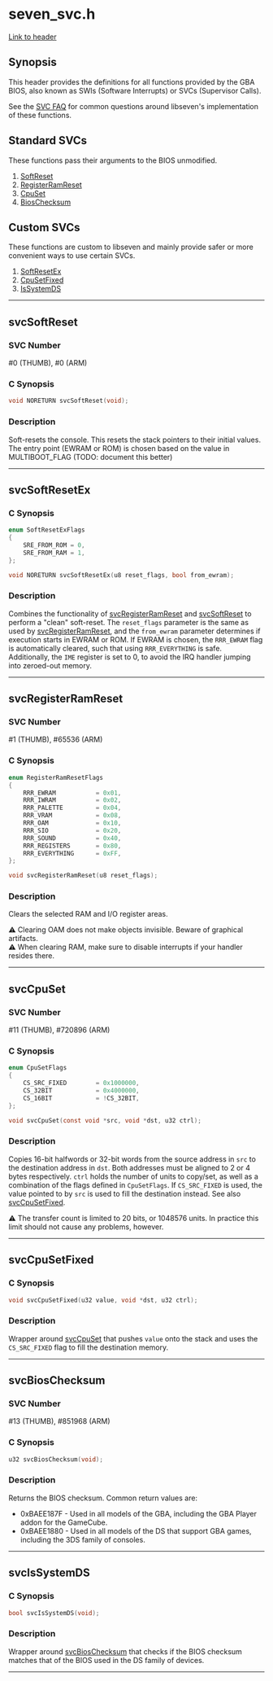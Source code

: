 # seven\_svc.h

[Link to header](../inc/seven_svc.h)


## Synopsis

This header provides the definitions for all functions provided by the GBA
BIOS, also known as SWIs (Software Interrupts) or SVCs (Supervisor Calls).

See the [SVC FAQ](./svc_faq.md) for common questions around libseven's
implementation of these functions.


## Standard SVCs

These functions pass their arguments to the BIOS unmodified.

1. [SoftReset][svcSoftReset]
2. [RegisterRamReset][svcRegisterRamReset]
3. [CpuSet][svcCpuSet]
4. [BiosChecksum][svcBiosChecksum]

## Custom SVCs

These functions are custom to libseven and mainly provide safer or more
convenient ways to use certain SVCs.

1. [SoftResetEx][svcSoftResetEx]
2. [CpuSetFixed][svcCpuSetFixed]
3. [IsSystemDS][svcIsSystemDS]

---


## svcSoftReset

### SVC Number

\#0 (THUMB), \#0 (ARM)

### C Synopsis

```c
void NORETURN svcSoftReset(void);
```

### Description

Soft-resets the console. This resets the stack pointers to their initial values.
The entry point (EWRAM or ROM) is chosen based
on the value in MULTIBOOT\_FLAG (TODO: document this better)

---


## svcSoftResetEx

### C Synopsis

```c
enum SoftResetExFlags
{
    SRE_FROM_ROM = 0,
    SRE_FROM_RAM = 1,
};

void NORETURN svcSoftResetEx(u8 reset_flags, bool from_ewram);
```

### Description

Combines the functionality of [svcRegisterRamReset] and [svcSoftReset] to
perform a "clean" soft-reset. The `reset_flags` parameter is the same as
used by [svcRegisterRamReset], and the `from_ewram` parameter determines
if execution starts in EWRAM or ROM. If EWRAM is chosen, the `RRR_EWRAM`
flag is automatically cleared, such that using `RRR_EVERYTHING` is safe.
Additionally, the `IME` register is set to 0, to avoid the IRQ handler jumping
into zeroed-out memory.

---


## svcRegisterRamReset

### SVC Number

\#1 (THUMB), \#65536 (ARM)

### C Synopsis

```c
enum RegisterRamResetFlags
{
    RRR_EWRAM           = 0x01,
    RRR_IWRAM           = 0x02,
    RRR_PALETTE         = 0x04,
    RRR_VRAM            = 0x08,
    RRR_OAM             = 0x10,
    RRR_SIO             = 0x20,
    RRR_SOUND           = 0x40,
    RRR_REGISTERS       = 0x80,
    RRR_EVERYTHING      = 0xFF,
};

void svcRegisterRamReset(u8 reset_flags);
```

### Description

Clears the selected RAM and I/O register areas.

⚠️ Clearing OAM does not make objects invisible. Beware of graphical artifacts.\
⚠️ When clearing RAM, make sure to disable interrupts if your handler resides
there.

---


## svcCpuSet

### SVC Number

\#11 (THUMB), \#720896 (ARM)

### C Synopsis

```c
enum CpuSetFlags
{
    CS_SRC_FIXED        = 0x1000000,
    CS_32BIT            = 0x4000000,
    CS_16BIT            = !CS_32BIT,
};

void svcCpuSet(const void *src, void *dst, u32 ctrl);
```

### Description

Copies 16-bit halfwords or 32-bit words from the source address in `src` to the
destination address in `dst`. Both addresses must be aligned to 2 or 4 bytes
respectively. `ctrl` holds the number of units to copy/set, as well as a
combination of the flags defined in `CpuSetFlags`. If `CS_SRC_FIXED` is used,
the value pointed to  by `src` is used to fill the destination instead.
See also [svcCpuSetFixed].

⚠️ The transfer count is limited to 20 bits, or 1048576 units. In practice this
limit should not cause any problems, however.

---


## svcCpuSetFixed

### C Synopsis

```c
void svcCpuSetFixed(u32 value, void *dst, u32 ctrl);
```

### Description

Wrapper around [svcCpuSet] that pushes `value` onto the stack and uses the
`CS_SRC_FIXED` flag to fill the destination memory.

---


## svcBiosChecksum

### SVC Number

\#13 (THUMB), \#851968 (ARM)

### C Synopsis

```c
u32 svcBiosChecksum(void);
```

### Description

Returns the BIOS checksum. Common return values are:

- 0xBAEE187F - Used in all models of the GBA, including the GBA
Player addon for the GameCube.
- 0xBAEE1880 - Used in all models of the DS that support GBA games, including
the 3DS family of consoles.

---


## svcIsSystemDS

### C Synopsis

```c
bool svcIsSystemDS(void);
```

### Description

Wrapper around [svcBiosChecksum] that checks if the BIOS checksum matches that
of the BIOS used in the DS family of devices.

---


[svcSoftReset]: #svcsoftreset
[svcSoftResetEx]: #svcsoftresetex
[svcRegisterRamReset]: #svcregisterramreset
[svcCpuSet]: #svccpuset
[svcCpuSetFixed]: #svccpusetfixed
[svcBiosChecksum]: #svcbioschecksum
[svcIsSystemDS]: #svcissystemds
